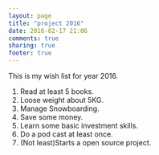 ```yaml
---
layout: page
title: "project 2016"
date: 2016-02-17 21:06
comments: true
sharing: true
footer: true
---
```

This is my wish list for year 2016. 

1. Read at least 5 books.
2. Loose weight about 5KG.
3. Manage Snowboarding.
4. Save some money.
5. Learn some basic investment skills.
6. Do a pod cast at least once.
7. (Not least)Starts a open source project.
